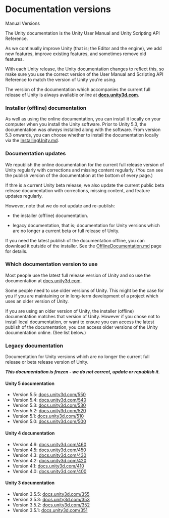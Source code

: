 # Documentation versions

Manual Versions

The Unity documentation is the Unity User Manual and Unity Scripting API Reference.

As we continually improve Unity (that is; the Editor and the engine), we add new features, improve existing features, and sometimes remove old features.

With each Unity release, the Unity documentation changes to reflect this,  so make sure you use the correct version of the User Manual and Scripting API Reference to match the version of Unity you're using.

The version of the documentation which accompanies the current full release of Unity is always available online at **[docs.unity3d.com](http://docs.unity3d.com/)**. 

### Installer (offline) documentation
As well as using the online documentation, you can install it locally on your computer when you install the Unity software. Prior to Unity 5.3, the documentation was *always* installed along with the software. From version 5.3 onwards, you can choose whether to install the documentation locally via the [InstallingUnity.md](InstallingUnity.md).

### Documentation updates
We republish the online documentation for the current full release version of Unity regularly with corrections and missing content regularly. (You can see the publish version of the documentation at the bottom of every page.)

If thre is a current Unity beta release, we also update the current public beta release documentation with corrections, missing content, and feature updates regularly.

However, note that we do not update and re-publish:

* the installer (offline) documentation.

* legacy documentation, that is; documentation for Unity versions which are no longer a current beta or full release of Unity.

If you need the latest publish of the documentation offline, you can download it outside of the installer. See the [OfflineDocumentation.md](OfflineDocumentation.md) page for details.


### Which documentation version to use

Most people use the latest full release version of Unity and so use the documentation at [docs.unity3d.com](http://docs.unity3d.com).

Some people need to use older versions of Unity. This might be the case for you if you are maintaining or in long-term development of a project which uses an older version of Unity.

If you are using an older version of Unity, the installer (offline) documentation matches that version of Unity. However if you chose not to install local documentation, or want to ensure you can access the latest publish of the documentation, you can access older versions of the Unity documentation online. (See list below.)

### Legacy documentation

Documentation for Unity versions which are no longer the current full release or beta release version of Unity. 

***This documentation is frozen - we do not correct, update or republish it.***

#### Unity 5 documentation

* Version 5.5: [docs.unity3d.com/550](http://docs.unity3d.com/550)
* Version 5.4: [docs.unity3d.com/540](http://docs.unity3d.com/540)
* Version 5.3: [docs.unity3d.com/530](http://docs.unity3d.com/530)
* Version 5.2: [docs.unity3d.com/520](http://docs.unity3d.com/520)
* Version 5.1: [docs.unity3d.com/510](http://docs.unity3d.com/510)
* Version 5.0: [docs.unity3d.com/500](http://docs.unity3d.com/500)

#### Unity 4 documentation

* Version 4.6: [docs.unity3d.com/460](http://docs.unity3d.com/460)
* Version 4.5: [docs.unity3d.com/450](http://docs.unity3d.com/450)
* Version 4.3: [docs.unity3d.com/430](http://docs.unity3d.com/430)
* Version 4.2: [docs.unity3d.com/420](http://docs.unity3d.com/420)
* Version 4.1: [docs.unity3d.com/410](http://docs.unity3d.com/410)
* Version 4.0: [docs.unity3d.com/400](http://docs.unity3d.com/400)

#### Unity 3 documentation

* Version 3.5.5: [docs.unity3d.com/355](http://docs.unity3d.com/355)
* Version 3.5.3: [docs.unity3d.com/353](http://docs.unity3d.com/353)
* Version 3.5.2: [docs.unity3d.com/352](http://docs.unity3d.com/352)
* Version 3.5.1: [docs.unity3d.com/351](http://docs.unity3d.com/351)




